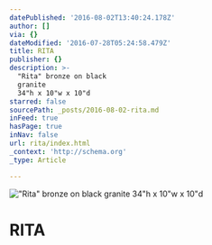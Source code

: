 ```yaml
---
datePublished: '2016-08-02T13:40:24.178Z'
author: []
via: {}
dateModified: '2016-07-28T05:24:58.479Z'
title: RITA
publisher: {}
description: >-
  "Rita" bronze on black
  granite                                                                             
  34"h x 10"w x 10"d
starred: false
sourcePath: _posts/2016-08-02-rita.md
inFeed: true
hasPage: true
inNav: false
url: rita/index.html
_context: 'http://schema.org'
_type: Article

---
```

!["Rita" bronze on black granite                                                                              34"h x 10"w x 10"d](https://s3-us-west-2.amazonaws.com/the-grid-img/p/edb256dc83d3cf5fd3c62bd6eb867068e4d70515.jpg)

# **RITA**